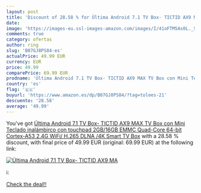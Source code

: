 ```yaml
---
layout: post
title: 'Discount of 28.58 % for Última Android 7.1 TV Box- TICTID AX9 MA'
date: 
image: 'https://images-eu.ssl-images-amazon.com/images/I/41oFTM5As0L._SL200_.jpg'
comments: true
category: ofertas
author: ring
slug: 'B07GJ8PS84-es'
actualPrice: 49.99 EUR
currency: EUR
price: 49.99
comparePrice: 69.99 EUR
prodname: 'Última Android 7.1 TV Box- TICTID AX9 MAX TV Box con Mini Teclado inalámbirco con touchpad 2GB/16GB EMMC Quad-Core 64-bit Cortex-A53 2.4G WiFi/ H.265 DLNA /4K Smart TV Box'
country: 'es'
flag: '🇪🇸'
buyurl: 'https://www.amazon.es/dp/B07GJ8PS84/?tag=tolees-21'
descuento: '28.58'
average: '49.99'
---
```


You've got [Última Android 7.1 TV Box- TICTID AX9 MAX TV Box con Mini Teclado inalámbirco con touchpad 2GB/16GB EMMC Quad-Core 64-bit Cortex-A53 2.4G WiFi/ H.265 DLNA /4K Smart TV Box](https://www.amazon.es/dp/B07GJ8PS84/?tag=tolees-21) with a  28.58 % discount, with final price of 49.99 EUR (original: 69.99 EUR) at the following link:

[![Última Android 7.1 TV Box- TICTID AX9 MA](https://images-eu.ssl-images-amazon.com/images/I/41oFTM5As0L._SL200_.jpg)](https://www.amazon.es/dp/B07GJ8PS84/?tag=tolees-21)

ℹ️:


[Check the deal!!](https://www.amazon.es/dp/B07GJ8PS84/?tag=tolees-21)
